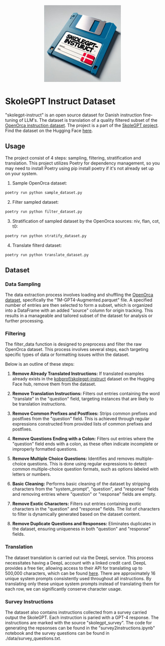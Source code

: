 <h1 align="center">
<img src="logo.png" width="250">
</h1>

# SkoleGPT Instruct Dataset
"skolegpt-instruct" is an open source dataset for Danish instruction fine-tuning of LLM's. The dataset is translation of a quality filtered subset of the [OpenOrca instruction dataset](https://huggingface.co/datasets/Open-Orca/OpenOrca). The project is a part of the [SkoleGPT project](https://skolegpt.dk/). Find the dataset on the Hugging Face [here](https://huggingface.co/datasets/kobprof/skolegpt-instruct).

## Usage
The project consist of 4 steps: sampling, filtering, stratification and translation. This project utilizes Poetry for dependency management, so you may need to install Poetry using pip install poetry if it's not already set up on your system.

1. Sample OpenOrca dataset:
```bash
poetry run python sample_dataset.py 
```

2. Filter sampled dataset:
```bash
poetry run python filter_dataset.py
```

3. Stratification of sampled dataset by the OpenOrca sources: niv, flan, cot, t0:
```bash
poetry run python stratify_dataset.py
```

4. Translate filterd dataset:
```bash
poetry run python translate_dataset.py
```

## Dataset
### Data Sampling
The data extraction process involves loading and shuffling the [OpenOrca dataset](https://huggingface.co/datasets/Open-Orca/OpenOrca), specifically the "1M-GPT4-Augmented.parquet" file. A specified number of entries are then selected to form a subset, which is organized into a DataFrame with an added "source" column for origin tracking. This results in a manageable and tailored subset of the dataset for analysis or further processing.

### Filtering
The filter_data function is designed to preprocess and filter the raw OpenOrca dataset. This process involves several steps, each targeting specific types of data or formatting issues within the dataset. 

Below is an outline of these steps:

1. **Remove Already Translated Instructions:** If translated examples already exists in the [kobprof/skolegpt-instruct](https://huggingface.co/datasets/kobprof/skolegpt-instruct) dataset on the Hugging Face hub, remove them from the dataset.

2. **Remove Translation Instructions:** Filters out entries containing the word "translate" in the "question" field, targeting instances that are likely to be translation instructions.

3. **Remove Common Prefixes and Postfixes:** Strips common prefixes and postfixes from the "question" field. This is achieved through regular expressions constructed from provided lists of common prefixes and postfixes.

4. **Remove Questions Ending with a Colon:** Filters out entries where the "question" field ends with a colon, as these often indicate incomplete or improperly formatted questions.

5. **Remove Multiple Choice Questions:** Identifies and removes multiple-choice questions. This is done using regular expressions to detect common multiple-choice question formats, such as options labeled with letters or numbers.

6. **Basic Cleaning:** Performs basic cleaning of the dataset by stripping characters from the "system_prompt", "question", and "response" fields and removing entries where "question" or "response" fields are empty.

7. **Remove Exotic Characters:** Filters out entries containing exotic characters in the "question" and "response" fields. The list of characters to filter is dynamically generated based on the dataset content.

8. **Remove Duplicate Questions and Responses:** Eliminates duplicates in the dataset, ensuring uniqueness in both "question" and "response" fields.

### Translation
The dataset translation is carried out via the DeepL service. This process necessitates having a DeepL account with a linked credit card. DeepL provides a free tier, allowing access to their API for translating up to 500,000 characters, which can be found [here](https://support.deepl.com/hc/en-us/articles/360021200939-DeepL-API-Free). There are approximately 16 unique system prompts consistently used throughout all instructions. By translating only these unique system prompts instead of translating them for each row, we can significantly conserve character usage.

### Survey Instructions
The dataset also contains instructions collected from a survey carried output the SkoleGPT. Each instruction is paried with a GPT-4 response. The instructions are marked with the source "skolegpt_survey". The code for generating the repsonses can be found in the "survey2instructions.ipynb" notebook and the survey questions can be found in ./data/survey_questions.txt.
